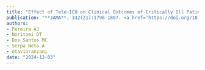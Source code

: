 ```yaml
---
title: "Effect of Tele-ICU on Clinical Outcomes of Critically Ill Patients: The TELESCOPE Randomized Clinical Trial"
publication: "**JAMA**. 332(21):1798-1807. <a href='https://doi.org/10.1001/jama.2024.20651' target='_blank' rel='noopener noreferrer'>10.1001/jama.2024.20651</a>"
authors:
- Pereira AJ
- Noritomi DT
- Dos Santos MC
- Serpa Neto A
- otavioranzani
date: "2024-12-03"
---
```

